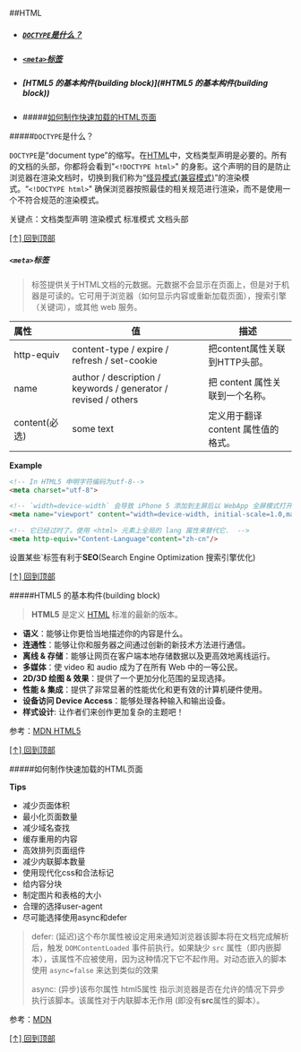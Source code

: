 ##HTML

* ##### [`DOCTYPE`是什么？](#`DOCTYPE`是什么？)

* ##### [`<meta>`标签](#`<meta>`标签)

* ##### [HTML5 的基本构件(building block)](#HTML5 的基本构件(building block))

* #####[如何制作快速加载的HTML页面](#如何制作快速加载的HTML页面)

#####`DOCTYPE`是什么？

`DOCTYPE`是“document type”的缩写。在[HTML](https://developer.mozilla.org/en-US/docs/Glossary/HTML)中，文档类型声明是必要的。所有的文档的头部，你都将会看到"`<!DOCTYPE html>`" 的身影。这个声明的目的是防止浏览器在渲染文档时，切换到我们称为“[怪异模式(兼容模式)](https://developer.mozilla.org/zh-CN/docs/Web/HTML/Quirks_Mode_and_Standards_Mode)”的渲染模式。“`<!DOCTYPE html>`" 确保浏览器按照最佳的相关规范进行渲染，而不是使用一个不符合规范的渲染模式。

关键点：文档类型声明 渲染模式 标准模式 文档头部

[[↑] 回到顶部](#HTML)



##### `<meta>`标签

> 标签提供关于HTML文档的元数据。元数据不会显示在页面上，但是对于机器是可读的。它可用于浏览器（如何显示内容或重新加载页面），搜索引擎（关键词），或其他 web 服务。



| **属性**      | **值**                                                       | **描述**                            |
| :------------ | ------------------------------------------------------------ | ----------------------------------- |
| http-equiv    | content-type / expire / refresh / set-cookie                 | 把content属性关联到HTTP头部。       |
| name          | author / description / keywords / generator / revised / others | 把 content 属性关联到一个名称。     |
| content(必选) | some text                                                    | 定义用于翻译 content 属性值的格式。 |



**Example**

```html
<!-- In HTML5 申明字符编码为utf-8-->
<meta charset="utf-8">

<!-- `width=device-width` 会导致 iPhone 5 添加到主屏后以 WebApp 全屏模式打开页面时出现黑边  -->
<meta name="viewport" content="width=device-width, initial-scale=1.0,maximum-scale=1.0, user-scalable=no"/>

<!-- 它已经过时了。使用 <html> 元素上全局的 lang 属性来替代它.  -->
<meta http-equiv="Content-Language"content="zh-cn"/> 
```



设置某些<meta>`标签有利于**SEO**(Search Engine Optimization 搜索引擎优化)

[[↑] 回到顶部](#HTML)



#####HTML5 的基本构件(building block)



>  **HTML5** 是定义 [HTML](https://developer.mozilla.org/zh-CN/docs/HTML) 标准的最新的版本。



* **语义**：能够让你更恰当地描述你的内容是什么。
* **连通性**：能够让你和服务器之间通过创新的新技术方法进行通信。
* **离线 & 存储**：能够让网页在客户端本地存储数据以及更高效地离线运行。
* **多媒体**：使 video 和 audio 成为了在所有 Web 中的一等公民。
* **2D/3D 绘图 & 效果**：提供了一个更加分化范围的呈现选择。
* **性能 & 集成**：提供了非常显著的性能优化和更有效的计算机硬件使用。
* **设备访问 Device Access**：能够处理各种输入和输出设备。
* **样式设计**: 让作者们来创作更加复杂的主题吧！

参考：[MDN HTML5](https://developer.mozilla.org/zh-CN/docs/Web/Guide/HTML/HTML5)

[[↑] 回到顶部](#HTML)



#####如何制作快速加载的HTML页面

**Tips**

* 减少页面体积
* 最小化页面数量
* 减少域名查找
* 缓存重用的内容
* 高效排列页面组件
* 减少内联脚本数量
* 使用现代化css和合法标记
* 给内容分块
* 制定图片和表格的大小
* 合理的选择user-agent
* 尽可能选择使用async和defer



>defer: (延迟)这个布尔属性被设定用来通知浏览器该脚本将在文档完成解析后，触发 `DOMContentLoaded` 事件前执行。如果缺少 `src` 属性（即内嵌脚本），该属性不应被使用，因为这种情况下它不起作用。对动态嵌入的脚本使用 `async=false` 来达到类似的效果
>
>async: (异步)该布尔属性 html5属性 指示浏览器是否在允许的情况下异步执行该脚本。该属性对于内联脚本无作用 (即没有**src**属性的脚本）。

参考：[MDN](https://developer.mozilla.org/zh-CN/docs/Web/Guide/HTML/Tips_for_authoring_fast-loading_HTML_pages#Choose_your_user_agent_requirements_wisely)

[[↑] 回到顶部](#HTML)